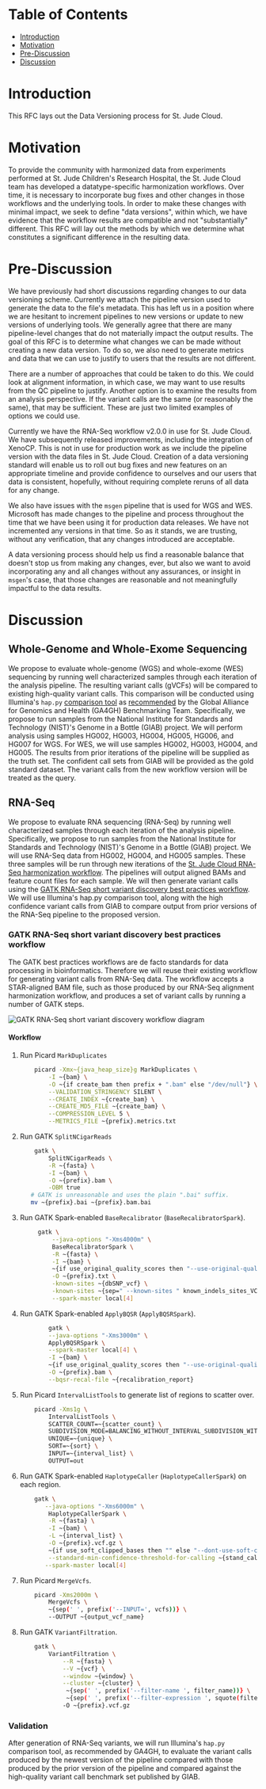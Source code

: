 # Table of Contents <!-- omit in toc -->

- [Introduction](#introduction)
- [Motivation](#motivation)
- [Pre-Discussion](#pre-discussion)
- [Discussion](#discussion)

# Introduction

This RFC lays out the Data Versioning process for St. Jude Cloud.

# Motivation

To provide the community with harmonized data from experiments performed at St. Jude Children's Research Hospital, the St. Jude Cloud team has developed a datatype-specific harmonization workflows. Over time, it is necessary to incorporate bug fixes and other changes in those workflows and the underlying tools. In order to make these changes with minimal impact, we seek to define "data versions", within which, we have evidence that the workflow results are compatible and not "substantially" different. This RFC will lay out the methods by which we determine what constitutes a significant difference in the resulting data.

# Pre-Discussion

We have previously had short discussions regarding changes to our data versioning scheme. Currently we attach the pipeline version used to generate the data to the file's metadata. This has left us in a position where we are hesitant to increment pipelines to new versions or update to new versions of underlying tools. We generally agree that there are many pipeline-level changes that do not materially impact the output results. The goal of this RFC is to determine what changes we can be made without creating a new data version. To do so, we also need to generate metrics and data that we can use to justify to users that the results are not different.

There are a number of approaches that could be taken to do this. We could look at alignment information, in which case, we may want to use results from the QC pipeline to justify. Another option is to examine the results from an analysis perspective. If the variant calls are the same (or reasonably the same), that may be sufficient. These are just two limited examples of options we could use.

Currently we have the RNA-Seq workflow v2.0.0 in use for St. Jude Cloud. We have subsequently released improvements, including the integration of XenoCP. This is not in use for production work as we include the pipeline version with the data files in St. Jude Cloud. Creation of a data versioning standard will enable us to roll out bug fixes and new features on an appropriate timeline and provide confidence to ourselves and our users that data is consistent, hopefully, without requiring complete reruns of all data for any change.

We also have issues with the `msgen` pipeline that is used for WGS and WES. Microsoft has made changes to the pipeline and process throughout the time that we have been using it for production data releases. We have not incremented any versions in that time. So as it stands, we are trusting, without any verification, that any changes introduced are acceptable. 

A data versioning process should help us find a reasonable balance that doesn't stop us from making any changes, ever, but also we want to avoid incorporating any and all changes without any assurances, or insight in `msgen`'s case, that those changes are reasonable and not meaningfully impactful to the data results.

# Discussion

## Whole-Genome and Whole-Exome Sequencing

We propose to evaluate whole-genome (WGS) and whole-exome (WES) sequencing by running well characterized samples through each iteration of the analysis pipeline. The resulting variant calls (gVCFs) will be compared to existing high-quality variant calls. This comparison will be conducted using Illumina's `hap.py` [comparison tool](https://github.com/Illumina/hap.py) as [recommended](https://www.biorxiv.org/content/10.1101/270157v3) by the Global Alliance for Genomics and Health (GA4GH) Benchmarking Team. Specifically, we propose to run samples from the National Institute for Standards and Technology (NIST)'s Genome in a Bottle (GIAB) project. We will  perform analysis using samples HG002, HG003, HG004, HG005, HG006, and HG007 for WGS. For WES, we will use samples HG002, HG003, HG004, and HG005. The results from prior iterations of the pipeline will be supplied as the truth set. The confident call sets from GIAB will be provided as the gold standard dataset. The variant calls from the new workflow version will be treated as the query.

## RNA-Seq

We propose to evaluate RNA sequencing (RNA-Seq) by running well characterized samples through each iteration of the analysis pipeline. Specifically, we propose to run samples from the National Institute for Standards and Technology (NIST)'s Genome in a Bottle (GIAB) project. We will use RNA-Seq data from HG002, HG004, and HG005 samples. These three samples will be run through new iterations of the [St. Jude Cloud RNA-Seq harmonization workflow](https://stjudecloud.github.io/rfcs/0001-rnaseq-workflow-v2.0.0.html). The pipelines will output aligned BAMs and feature count files for each sample. We will then generate variant calls using the [GATK RNA-Seq short variant discovery best practices workflow](https://gatk.broadinstitute.org/hc/en-us/articles/360035531192-RNAseq-short-variant-discovery-SNPs-Indels-). We will use Illumina's hap.py comparison tool, along with the high confidence variant calls from GIAB to compare output from prior versions of the RNA-Seq pipeline to the proposed version.

### GATK RNA-Seq short variant discovery best practices workflow

The GATK best practices workflows are de facto standards for data processing in bioinformatics. Therefore we will reuse their existing workflow for generating variant calls from RNA-Seq data. The workflow accepts a STAR-aligned BAM file, such as those produced by our RNA-Seq alignment harmonization workflow, and produces a set of variant calls by running a number of GATK steps.

![GATK RNA-Seq short variant discovery workflow diagram](../resources/data_versioning/rnaseq-variant-workflow.png)

#### Workflow

1. Run Picard `MarkDuplicates`

    ```bash
        picard -Xmx~{java_heap_size}g MarkDuplicates \
            -I ~{bam} \
            -O ~{if create_bam then prefix + ".bam" else "/dev/null"} \
            --VALIDATION_STRINGENCY SILENT \
            --CREATE_INDEX ~{create_bam} \
            --CREATE_MD5_FILE ~{create_bam} \
            --COMPRESSION_LEVEL 5 \
            --METRICS_FILE ~{prefix}.metrics.txt
    ```

2. Run GATK `SplitNCigarReads`

    ```bash
        gatk \
            SplitNCigarReads \
            -R ~{fasta} \
            -I ~{bam} \
            -O ~{prefix}.bam \
            -OBM true
       # GATK is unreasonable and uses the plain ".bai" suffix.
       mv ~{prefix}.bai ~{prefix}.bam.bai
    ```

3. Run GATK Spark-enabled `BaseRecalibrator` (`BaseRecalibratorSpark`).

   ```bash
        gatk \
            --java-options "-Xms4000m" \
            BaseRecalibratorSpark \
            -R ~{fasta} \
            -I ~{bam} \
            ~{if use_original_quality_scores then "--use-original-qualities" else "" } \
            -O ~{prefix}.txt \
            -known-sites ~{dbSNP_vcf} \
            -known-sites ~{sep=" --known-sites " known_indels_sites_VCFs} \
            --spark-master local[4]
   ```

4. Run GATK Spark-enabled `ApplyBQSR` (`ApplyBQSRSpark`).

    ```bash
            gatk \
            --java-options "-Xms3000m" \
            ApplyBQSRSpark \
            --spark-master local[4] \
            -I ~{bam} \
            ~{if use_original_quality_scores then "--use-original-qualities" else "" } \
            -O ~{prefix}.bam \
            --bqsr-recal-file ~{recalibration_report}
    ```

5. Run Picard `IntervalListTools` to generate list of regions to scatter over.

    ```bash
        picard -Xms1g \
            IntervalListTools \
            SCATTER_COUNT=~{scatter_count} \
            SUBDIVISION_MODE=BALANCING_WITHOUT_INTERVAL_SUBDIVISION_WITH_OVERFLOW \
            UNIQUE=~{unique} \
            SORT=~{sort} \
            INPUT=~{interval_list} \
            OUTPUT=out
    ```

6. Run GATK Spark-enabled `HaplotypeCaller` (`HaplotypeCallerSpark`) on each region.

    ```bash
        gatk \
           --java-options "-Xms6000m" \
            HaplotypeCallerSpark \
            -R ~{fasta} \
            -I ~{bam} \
            -L ~{interval_list} \
            -O ~{prefix}.vcf.gz \
            ~{if use_soft_clipped_bases then "" else "--dont-use-soft-clipped-bases"} \
            --standard-min-confidence-threshold-for-calling ~{stand_call_conf} \
           --spark-master local[4]
    ```

7. Run Picard `MergeVcfs`.

    ```bash
        picard -Xms2000m \
            MergeVcfs \
            ~{sep(' ', prefix('--INPUT=', vcfs))} \
            --OUTPUT ~{output_vcf_name}
    ```

8. Run GATK `VariantFiltration`.

    ```bash
        gatk \
            VariantFiltration \
                --R ~{fasta} \
                --V ~{vcf} \
                --window ~{window} \
                --cluster ~{cluster} \
                 ~{sep(' ', prefix('--filter-name ', filter_name))} \
                 ~{sep(' ', prefix('--filter-expression ', squote(filter_expression)))} \
                -O ~{prefix}.vcf.gz
    ```

### Validation

After generation of RNA-Seq variants, we will run Illumina's `hap.py` comparison tool, as recommended by GA4GH, to evaluate the variant calls produced by the newest version of the pipeline compared with those produced by the prior version of the pipeline and compared against the high-quality variant call benchmark set published by GIAB.
